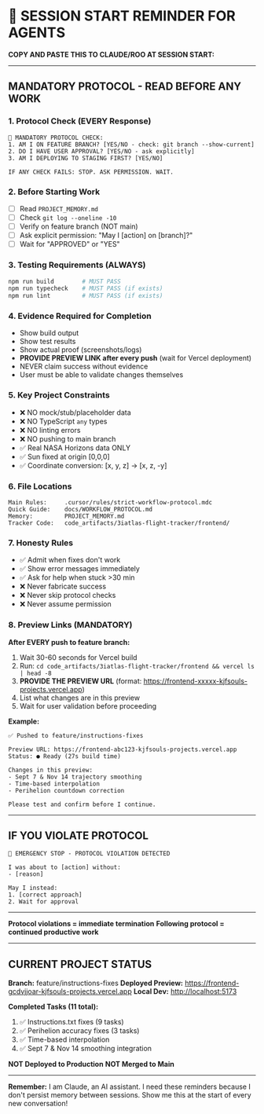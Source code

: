 # 🚨 SESSION START REMINDER FOR AGENTS

**COPY AND PASTE THIS TO CLAUDE/ROO AT SESSION START:**

---

## MANDATORY PROTOCOL - READ BEFORE ANY WORK

### 1. Protocol Check (EVERY Response)

```
🚨 MANDATORY PROTOCOL CHECK:
1. AM I ON FEATURE BRANCH? [YES/NO - check: git branch --show-current]
2. DO I HAVE USER APPROVAL? [YES/NO - ask explicitly]
3. AM I DEPLOYING TO STAGING FIRST? [YES/NO]

IF ANY CHECK FAILS: STOP. ASK PERMISSION. WAIT.
```

### 2. Before Starting Work

- [ ] Read `PROJECT_MEMORY.md`
- [ ] Check `git log --oneline -10`
- [ ] Verify on feature branch (NOT main)
- [ ] Ask explicit permission: "May I [action] on [branch]?"
- [ ] Wait for "APPROVED" or "YES"

### 3. Testing Requirements (ALWAYS)

```bash
npm run build        # MUST PASS
npm run typecheck    # MUST PASS (if exists)
npm run lint         # MUST PASS (if exists)
```

### 4. Evidence Required for Completion

- Show build output
- Show test results
- Show actual proof (screenshots/logs)
- **PROVIDE PREVIEW LINK after every push** (wait for Vercel deployment)
- NEVER claim success without evidence
- User must be able to validate changes themselves

### 5. Key Project Constraints

- ❌ NO mock/stub/placeholder data
- ❌ NO TypeScript `any` types
- ❌ NO linting errors
- ❌ NO pushing to main branch
- ✅ Real NASA Horizons data ONLY
- ✅ Sun fixed at origin [0,0,0]
- ✅ Coordinate conversion: [x, y, z] → [x, z, -y]

### 6. File Locations

```
Main Rules:     .cursor/rules/strict-workflow-protocol.mdc
Quick Guide:    docs/WORKFLOW_PROTOCOL.md
Memory:         PROJECT_MEMORY.md
Tracker Code:   code_artifacts/3iatlas-flight-tracker/frontend/
```

### 7. Honesty Rules

- ✅ Admit when fixes don't work
- ✅ Show error messages immediately
- ✅ Ask for help when stuck >30 min
- ❌ Never fabricate success
- ❌ Never skip protocol checks
- ❌ Never assume permission

### 8. Preview Links (MANDATORY)

**After EVERY push to feature branch:**

1. Wait 30-60 seconds for Vercel build
2. Run: `cd code_artifacts/3iatlas-flight-tracker/frontend && vercel ls | head -8`
3. **PROVIDE THE PREVIEW URL** (format: <https://frontend-xxxxx-kjfsouls-projects.vercel.app>)
4. List what changes are in this preview
5. Wait for user validation before proceeding

**Example:**

```
✅ Pushed to feature/instructions-fixes

Preview URL: https://frontend-abc123-kjfsouls-projects.vercel.app
Status: ● Ready (27s build time)

Changes in this preview:
- Sept 7 & Nov 14 trajectory smoothing
- Time-based interpolation
- Perihelion countdown correction

Please test and confirm before I continue.
```

---

## IF YOU VIOLATE PROTOCOL

```
🚨 EMERGENCY STOP - PROTOCOL VIOLATION DETECTED

I was about to [action] without:
- [reason]

May I instead:
1. [correct approach]
2. Wait for approval
```

---

**Protocol violations = immediate termination**
**Following protocol = continued productive work**

---

## CURRENT PROJECT STATUS

**Branch:** feature/instructions-fixes
**Deployed Preview:** <https://frontend-gcdvjjoar-kjfsouls-projects.vercel.app>
**Local Dev:** <http://localhost:5173>

**Completed Tasks (11 total):**

1. ✅ Instructions.txt fixes (9 tasks)
2. ✅ Perihelion accuracy fixes (3 tasks)
3. ✅ Time-based interpolation
4. ✅ Sept 7 & Nov 14 smoothing integration

**NOT Deployed to Production**
**NOT Merged to Main**

---

**Remember:** I am Claude, an AI assistant. I need these reminders because I don't persist memory between sessions. Show me this at the start of every new conversation!
